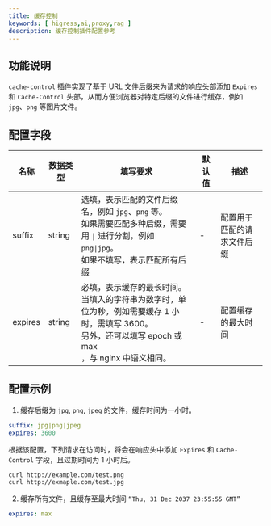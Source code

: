 ```yaml
---
title: 缓存控制
keywords: [ higress,ai,proxy,rag ]
description: 缓存控制插件配置参考
---
```


## 功能说明
`cache-control` 插件实现了基于 URL 文件后缀来为请求的响应头部添加 `Expires` 和 `Cache-Control` 头部，从而方便浏览器对特定后缀的文件进行缓存，例如 `jpg`、`png` 等图片文件。

## 配置字段

| 名称      | 数据类型   | 填写要求                                                                                                  | 默认值 | 描述                       |
|---------|--------|-------------------------------------------------------------------------------------------------------|-|--------------------------|
| suffix  | string | 选填，表示匹配的文件后缀名，例如 `jpg`、`png` 等。<br/>如果需要匹配多种后缀，需要用 `\|` 进行分割，例如 `png\|jpg`。<br/>如果不填写，表示匹配所有后缀        |   -  | 配置用于匹配的请求文件后缀            |
| expires | string | 必填，表示缓存的最长时间。<br/>当填入的字符串为数字时，单位为秒，例如需要缓存 1 小时，需填写 3600。<br/>另外，还可以填写 epoch 或 max<br/>，与 nginx 中语义相同。 | - | 配置缓存的最大时间                |

## 配置示例

1. 缓存后缀为 `jpg`, `png`, `jpeg` 的文件，缓存时间为一小时。
```yaml
suffix: jpg|png|jpeg
expires: 3600
```

根据该配置，下列请求在访问时，将会在响应头中添加 `Expires` 和 `Cache-Control` 字段，且过期时间为 1 小时后。

```bash
curl http://example.com/test.png
curl http://exmaple.com/test.jpg
```

2. 缓存所有文件，且缓存至最大时间 `“Thu, 31 Dec 2037 23:55:55 GMT”`
```yaml
expires: max 
```

